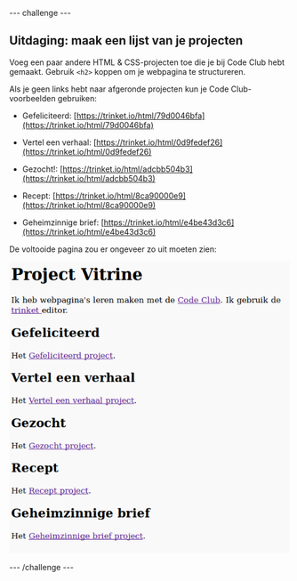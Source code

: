 --- challenge ---

## Uitdaging: maak een lijst van je projecten

Voeg een paar andere HTML & CSS-projecten toe die je bij Code Club hebt gemaakt. Gebruik `<h2>` koppen om je webpagina te structureren.

Als je geen links hebt naar afgeronde projecten kun je Code Club-voorbeelden gebruiken:

+ Gefeliciteerd: [https://trinket.io/html/79d0046bfa](https://trinket.io/html/79d0046bfa)

+ Vertel een verhaal: [https://trinket.io/html/0d9fedef26](https://trinket.io/html/0d9fedef26)

+ Gezocht!: [https://trinket.io/html/adcbb504b3](https://trinket.io/html/adcbb504b3)

+ Recept: [https://trinket.io/html/8ca90000e9](https://trinket.io/html/8ca90000e9)

+ Geheimzinnige brief: [https://trinket.io/html/e4be43d3c6](https://trinket.io/html/e4be43d3c6)

De voltooide pagina zou er ongeveer zo uit moeten zien:

![screenshot](images/showcase-h2-projects.png)

--- /challenge ---